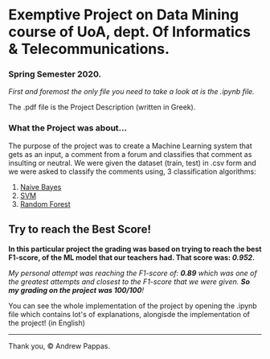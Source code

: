 # Exemptive Project on Data Mining course of UoA, dept. Of Informatics & Telecommunications. 
### Spring Semester 2020. 

*First and foremost the only file you need to take a look at is the .ipynb file.* 

The .pdf file is the Project Description (written in Greek). 

### What the Project was about... 

The purpose of the project was to create a Machine Learning system that gets as an input,
a comment from a forum and classifies that comment as insulting or neutral. 
We were given the dataset (train, test) in .csv form and we were asked to classify the comments using,
3 classification algorithms: 
1. [Naive Bayes](https://en.wikipedia.org/wiki/Naive_Bayes_classifier)
2. [SVM](https://en.wikipedia.org/wiki/Support_vector_machine)
3. [Random Forest](https://en.wikipedia.org/wiki/Random_forest)

## Try to reach the Best Score!

**In this particular project the grading was based on trying to reach the best F1-score,
of the ML model that our teachers had. That score was: *0.952*.**


*My personal attempt was reaching the F1-score of: **0.89** which was one of the greatest attempts and
closest to the F1-score that we were given. **So my grading on the project was 100/100**!*


You can see the whole implementation of the project by opening the .ipynb file which contains lot's of explanations,
alongisde the implementation of the project! (in English)

----------------------------------------------------------------------------------------------------

Thank you, 
:copyright: Andrew Pappas.
